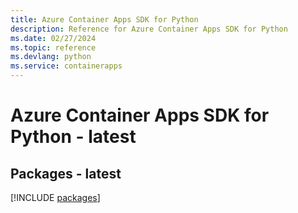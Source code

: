 ```yaml
---
title: Azure Container Apps SDK for Python
description: Reference for Azure Container Apps SDK for Python
ms.date: 02/27/2024
ms.topic: reference
ms.devlang: python
ms.service: containerapps
---
```

# Azure Container Apps SDK for Python - latest
## Packages - latest
[!INCLUDE [packages](container-apps-index.md)]